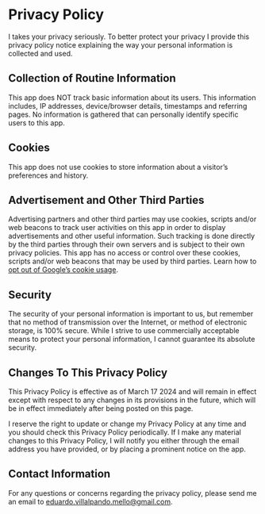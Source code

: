 # Privacy Policy

I takes your privacy seriously. To better protect your privacy I provide this privacy policy notice explaining the way your personal information is collected and used.


## Collection of Routine Information

This app does NOT track basic information about its users. This information includes, IP addresses, device/browser details, timestamps and referring pages. No information is gathered that can personally identify specific users to this app. 


## Cookies

This app does not use cookies to store information about a visitor’s preferences and history.


## Advertisement and Other Third Parties

Advertising partners and other third parties may use cookies, scripts and/or web beacons to track user activities on this app in order to display advertisements and other useful information. Such tracking is done directly by the third parties through their own servers and is subject to their own privacy policies. This app has no access or control over these cookies, scripts and/or web beacons that may be used by third parties. Learn how to [opt out of Google’s cookie usage](http://www.google.com/privacy_ads.html).


## Security

The security of your personal information is important to us, but remember that no method of transmission over the Internet, or method of electronic storage, is 100% secure. While I strive to use commercially acceptable means to protect your personal information, I cannot guarantee its absolute security.


## Changes To This Privacy Policy

This Privacy Policy is effective as of March 17 2024 and will remain in effect except with respect to any changes in its provisions in the future, which will be in effect immediately after being posted on this page.

I reserve the right to update or change my Privacy Policy at any time and you should check this Privacy Policy periodically. If I make any material changes to this Privacy Policy, I will notify you either through the email address you have provided, or by placing a prominent notice on the app.


## Contact Information

For any questions or concerns regarding the privacy policy, please send me an email to eduardo.villalpando.mello@gmail.com.
